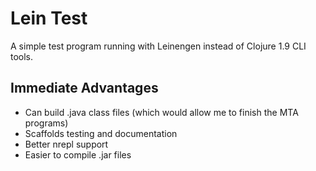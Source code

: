 # Lein Test

A simple test program running with Leinengen instead of Clojure 1.9 CLI tools.


## Immediate Advantages
- Can build .java class files (which would allow me to finish the MTA programs)
- Scaffolds testing and documentation
- Better nrepl support
- Easier to compile .jar files
